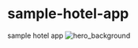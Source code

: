 # sample-hotel-app
sample hotel app
![hero_background](https://user-images.githubusercontent.com/47109312/120849791-30d48d80-c594-11eb-9175-f49b36f61cc1.jpg)
